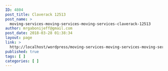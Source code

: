 ```yaml
---
ID: 4804
post_title: Claverack 12513
post_name: >
  moving-services-moving-services-moving-services-claverack-12513
author: mrgabonijeff@gmail.com
post_date: 2018-03-28 01:38:34
layout: page
link: >
  http://localhost/wordpress/moving-services-moving-services-moving-services-claverack-12513/
published: true
tags: [ ]
categories: [ ]
---
```

